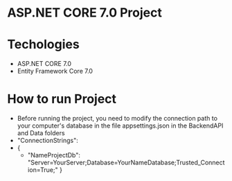 # ASP.NET CORE 7.0 Project
# Techologies
- ASP.NET CORE 7.0
- Entity Framework Core 7.0

# How to run Project
- Before running the project, you need to modify the connection path to your computer's database in the file appsettings.json in the BackendAPI and Data folders
- "ConnectionStrings":
- {
    - "NameProjectDb": "Server=YourServer;Database=YourNameDatabase;Trusted_Connection=True;"
  }
